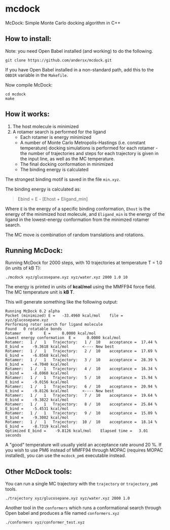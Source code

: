 # mcdock
McDock: Simple Monte Carlo docking algorithm in C++

## How to install:
Note: you need Open Babel installed (and working) to do the following.

    git clone https://github.com/andersx/mcdock.git

If you have Open Babel installed in a non-standard path, add this to the `OBDIR` variable in the `Makefile`.

Now compile McDock:

    cd mcdock
    make

## How it works:

1. The host molecule is minimized
2. A rotamer search is performed for the ligand
   * Each rotamer is energy minimized
   * A number of Monte Carlo Metropolis-Hastings (i.e. constant temperature) docking simulations is performed for each rotamer - the number of trajectories and steps for each trajectory is given in the input line, as well as the MC temperature.
   * The final docking conformation in minimized
   * The binding energy is calculated

The strongest binding motif is saved in the file `min.xyz`. 

The binding energy is calculated as:

>  Ebind = E - [Ehost + Eligand\_min]

Where `E` is the energy of a specific binding conformation, `Ehost` is the energy of the minimized host molecule, and `Eligand_min` is the energy of the ligand in the lowest-energy conformation from the minimzed rotamer search.

The MC move is combination of random translations and rotations.

## Running McDock:
Running McDock for 2000 steps, with 10 trajectories at temperature T = 1.0 (in units of kB T):

    ./mcdock xyz/glucosepane.xyz xyz/water.xyz 2000 1.0 10

The energy is printed in units of **kcal/mol** using the MMFF94 force field. The MC temperature unit is **kB T**.

This will generate something like the following output:

    Running McDock 0.2 alpha
    Pocket (minimized) E =   -33.4960 kcal/mol    file = xyz/glucosepane.xyz
    Performing rotor search for ligand molecule
    Found   0 rotatable bonds
    Rotamer    0     E =     0.0000 kcal/mol
    Lowest energy conformation  E =     0.0000 kcal/mol
    Rotamer:   1 /   1   Trajectory:   1 /  10    acceptance =  17.44 %   E_bind =    -9.3618 kcal/mol      <---- New best
    Rotamer:   1 /   1   Trajectory:   2 /  10    acceptance =  17.69 %   E_bind =    -6.8568 kcal/mol
    Rotamer:   1 /   1   Trajectory:   3 /  10    acceptance =  28.39 %   E_bind =    -4.7040 kcal/mol
    Rotamer:   1 /   1   Trajectory:   4 /  10    acceptance =  16.34 %   E_bind =    -8.6960 kcal/mol
    Rotamer:   1 /   1   Trajectory:   5 /  10    acceptance =  15.94 %   E_bind =    -9.0156 kcal/mol
    Rotamer:   1 /   1   Trajectory:   6 /  10    acceptance =  20.94 %   E_bind =    -9.8126 kcal/mol      <---- New best
    Rotamer:   1 /   1   Trajectory:   7 /  10    acceptance =  19.64 %   E_bind =    -9.3822 kcal/mol
    Rotamer:   1 /   1   Trajectory:   8 /  10    acceptance =  25.84 %   E_bind =    -5.4531 kcal/mol
    Rotamer:   1 /   1   Trajectory:   9 /  10    acceptance =  15.09 %   E_bind =    -9.3082 kcal/mol
    Rotamer:   1 /   1   Trajectory:  10 /  10    acceptance =  18.14 %   E_bind =    -8.7319 kcal/mol
    Optimized E_bind =    -9.8126 kcal/mol    Elapsed time =   3.01 seconds

A "good" temperature will usually yield an acceptance rate around 20 %.
If you wish to use PM6 instead of MMFF94 through MOPAC (requires MOPAC installed), you can use the `mcdock_pm6` executable instead.

## Other McDock tools:

You can run a single MC trajectory with the `trajectory` or `trajectory_pm6` tools.

    ./trajectory xyz/glucosepane.xyz xyz/water.xyz 2000 1.0

Another tool in the `conformers` which runs a conformational search through Open babel and produces a file named `conformers.xyz`

    ./conformers xyz/conformer_test.xyz

